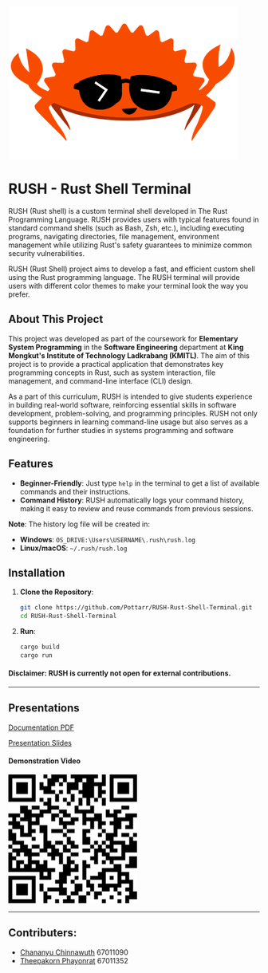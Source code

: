 ![RUSH Logo](images/RUSH.png)

# RUSH - Rust Shell Terminal

RUSH (Rust shell) is a custom terminal shell developed in The Rust Programming Language. RUSH provides users with typical features found in standard command shells (such as Bash, Zsh, etc.), including executing programs, navigating directories, file management, environment management while utilizing Rust's safety guarantees to minimize common security vulnerabilities.

RUSH (Rust Shell) project aims to develop a fast, and efficient custom shell using the Rust programming language. The RUSH terminal will provide users with different color themes to make your terminal look the way you prefer.

## About This Project

This project was developed as part of the coursework for **Elementary System Programming** in the **Software Engineering** department at **King Mongkut's Institute of Technology Ladkrabang (KMITL)**. The aim of this project is to provide a practical application that demonstrates key programming concepts in Rust, such as system interaction, file management, and command-line interface (CLI) design.

As a part of this curriculum, RUSH is intended to give students experience in building real-world software, reinforcing essential skills in software development, problem-solving, and programming principles. RUSH not only supports beginners in learning command-line usage but also serves as a foundation for further studies in systems programming and software engineering.

## Features

-   **Beginner-Friendly**: Just type `help` in the terminal to get a list of available commands and their instructions.
-   **Command History**: RUSH automatically logs your command history, making it easy to review and reuse commands from previous sessions.

**Note**: The history log file will be created in:

-   **Windows**: `OS_DRIVE:\Users\USERNAME\.rush\rush.log`
-   **Linux/macOS**: `~/.rush/rush.log`

## Installation

1. **Clone the Repository**:
    ```bash
    git clone https://github.com/Pottarr/RUSH-Rust-Shell-Terminal.git
    cd RUSH-Rust-Shell-Terminal
    ```
2. **Run**:
    ```bash
    cargo build
    cargo run
    ```

#### Disclaimer: RUSH is currently not open for external contributions.

<hr>

## Presentations

[Documentation PDF](./docs/RUSH%20Document.pdf)

[Presentation Slides](https://www.canva.com/design/DAGVhiWupX4/L_cscDEmChqqI4FdjnQ26Q/view?utm_content=DAGVhiWupX4&utm_campaign=designshare&utm_medium=link&utm_source=editor)

#### Demonstration Video
![Demonstration Video QR Code](./images/RUSH%20Demonstration%20Video.png)

<hr>

## Contributers:

-   [Chananyu Chinnawuth](https://github.com/Krakenlord5) 67011090
-   [Theepakorn Phayonrat](https://github.com/Pottarr) 67011352
